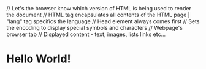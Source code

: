 
<!DOCTYPE html> // Let's the browser know which version of HTML is being used to render the document
<html lang="en"> // HTML tag encapsulates all contents of the HTML page | "lang" tag specifics the language
	<head> // Head element always comes first
		<meta charset="UTF-8"> // Sets the encoding to display special symbols and characters
		<title>Nost's Webpage</title> // Webpage's browser tab
	</head>
	<body> // Displayed content - text, images, lists links etc...
		<h1>Hello World!</h1>
	</body>
</html>
